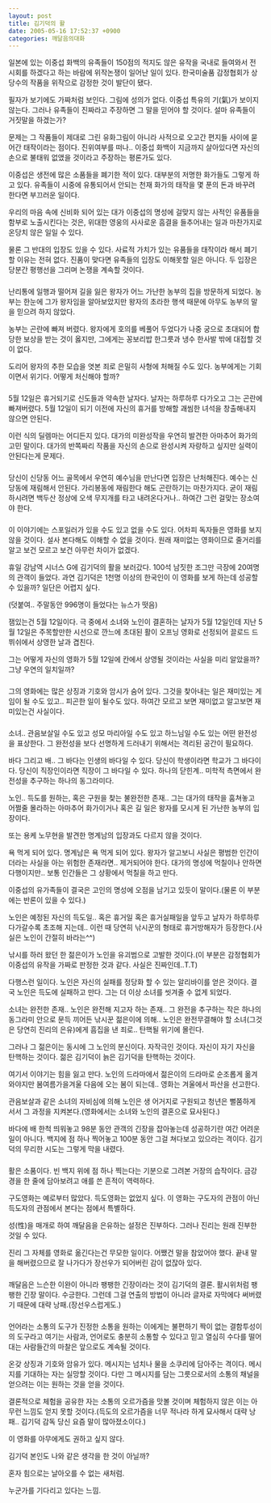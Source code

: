 ```yaml
---
layout: post
title: 김기덕의 활
date: 2005-05-16 17:52:37 +0900
categories: 깨달음의대화
---
```

일본에 있는 이중섭 화백의 유족들이 150점의 적지도 않은 유작을 국내로 들여와서 전시회를 하겠다고 하는 바람에 위작논쟁이 일어난 일이 있다. 한국미술품 감정협회가 상당수의 작품을 위작으로 감정한 것이 발단이 됐다.
  

  
필자가 보기에도 가짜처럼 보인다. 그림에 성의가 없다. 이중섭 특유의 기(氣)가 보이지 않는다. 그러나 유족들이 진짜라고 주장하면 그 말을 믿어야 할 것이다. 설마 유족들이 거짓말을 하겠는가?
  

  
문제는 그 작품들이 제대로 그린 유화그림이 아니라 사적으로 오고간 편지들 사이에 묻어간 태작이라는 점이다. 진위여부를 떠나.. 이중섭 화백이 지금까지 살아있다면 자신의 손으로 불태워 없앴을 것이라고 주장하는 평론가도 있다.
  

  
이중섭은 생전에 많은 소품들을 폐기한 적이 있다. 대부분의 저명한 화가들도 그렇게 하고 있다. 유족들이 시중에 유통되어서 안되는 천재 화가의 태작을 몇 푼의 돈과 바꾸려 한다면 부끄러운 일이다.
  

  
우리의 마음 속에 신비화 되어 있는 대가 이중섭의 명성에 걸맞지 않는 사적인 유품들을 함부로 노출시킨다는 것은, 위대한 영웅의 사사로운 흠결을 들추어내는 일과 마찬가지로 온당치 않은 일일 수 있다.
  

  
물론 그 반대의 입장도 있을 수 있다. 사료적 가치가 있는 유품들을 태작이라 해서 폐기할 이유는 전혀 없다. 진품이 맞다면 유족들의 입장도 이해못할 일은 아니다. 두 입장은 당분간 평행선을 그리며 논쟁을 계속할 것이다.
  

  
###
  

  
난리통에 일행과 떨어져 길을 잃은 왕자가 어느 가난한 농부의 집을 방문하게 되었다. 농부는 한눈에 그가 왕자임을 알아보았지만 왕자의 초라한 행색 때문에 아무도 농부의 말을 믿으려 하지 않았다.
  

  
농부는 곤란에 빠져 버렸다. 왕자에게 호의를 베풀어 두었다가 나중 궁으로 초대되어 합당한 보상을 받는 것이 옳지만, 그에게는 꽁보리밥 한그릇과 냉수 한사발 밖에 대접할 것이 없다.
  

  
도리어 왕자의 추한 모습을 엿본 죄로 은밀히 사형에 처해질 수도 있다. 농부에게는 기회이면서 위기다. 어떻게 처신해야 할까?
  

  
###
  

  
5월 12일은 휴거되기로 신도들과 약속한 날자다. 날자는 하루하루 다가오고 그는 곤란에 빠져버렸다. 5월 12일이 되기 이전에 자신의 휴거를 방해할 괘씸한 녀석을 창출해내지 않으면 안된다.
  

  
이런 식의 딜렘마는 어디든지 있다. 대가의 미완성작을 우연히 발견한 아마추어 화가의 고민 말이다. 대가의 반쪽짜리 작품을 자신의 손으로 완성시켜 자랑하고 싶지만 실력이 안된다는게 문제다.
  

  
###
  

  
당신이 신당동 어느 골목에서 우연히 예수님을 만난다면 입장은 난처해진다. 예수는 신당동에 재림해서 안된다. 가리봉동에 재림한다 해도 곤란하기는 마찬가지다. 굳이 재림하시려면 백두산 정상에 오색 무지개를 타고 내려온다거나.. 하여간 그런 걸맞는 장소여야 한다.
  

  
###
  

  
이 이야기에는 스포일러가 있을 수도 있고 없을 수도 있다. 어차피 독자들은 영화를 보지 않을 것이다. 설사 본다해도 이해할 수 없을 것이다. 원래 재미없는 영화이므로 줄거리를 알고 보건 모르고 보건 아무런 차이가 없겠다.
  

  
휴일 강남역 시너스 G에 김기덕의 활을 보러갔다. 100석 남짓한 조그만 극장에 20여명의 관객이 들었다. 과연 김기덕은 1천명 이상의 한국인이 이 영화를 보게 하는데 성공할 수 있을까? 일단은 어렵지 싶다.
  

  
(덧붙여.. 주말동안 996명이 들었다는 뉴스가 떳음)
  

  
잼있는건 5월 12일이다. 극 중에서 소녀와 노인이 결혼하는 날자가 5월 12일인데 지난 5월 12일은 주목할만한 시선으로 깐느에 초대된 활이 오프닝 영화로 선정되어 끌로드 드뷔쉬에서 상영한 날과 겹친다.
  

  
그는 어떻게 자신의 영화가 5월 12일에 칸에서 상영될 것이라는 사실을 미리 알았을까? 그냥 우연의 일치일까?
  

  
###
  

  
그의 영화에는 많은 상징과 기호와 암시가 숨어 있다. 그것을 찾아내는 일은 재미있는 게임이 될 수도 있고.. 피곤한 일이 될수도 있다. 하여간 모르고 보면 재미없고 알고보면 재미있는건 사실이다.
  

  
###
  

  
소녀.. 관음보살일 수도 있고 성모 마리아일 수도 있고 하느님일 수도 있는 어떤 완전성을 표상한다. 그 완전성을 보다 선명하게 드러내기 위해서는 격리된 공간이 필요하다.
  

  
바다 그리고 배.. 그 바다는 인생의 바다일 수 있다. 당신이 학생이라면 학교가 그 바다이다. 당신이 직장인이라면 직장이 그 바다일 수 있다. 하나의 닫힌계.. 미학적 측면에서 완전성을 추구하는 하나의 동그라미다.
  

  
노인.. 득도를 원하는, 혹은 구원을 찾는 불완전한 존재.. 그는 대가의 태작을 훔쳐놓고 어쩔줄 몰라하는 아마추어 화가이거나 혹은 길 일은 왕자를 모시게 된 가난한 농부의 입장이다.
  

  
또는 용케 노무현을 발견한 명계남의 입장과도 다르지 않을 것이다.
  

  
욕 먹게 되어 있다. 명계남은 욕 먹게 되어 있다. 왕자가 알고보니 사실은 평범한 인간이더라는 사실을 아는 위험한 존재라면.. 제거되어야 한다. 대가의 명성에 먹칠이나 안하면 다행이지만.. 보통 인간들은 그 상황에서 먹칠을 하고 만다.
  

  
이중섭의 유가족들이 결국은 고인의 명성에 오점을 남기고 있듯이 말이다.(물론 이 부분에는 반론이 있을 수 있다.)
  

  
노인은 예정된 자신의 득도일.. 혹은 휴거일 혹은 휴거실패일을 앞두고 날자가 하루하루 다가갈수록 초조해 지는데.. 이런 때 당연히 낚시꾼의 형태로 휴거방해자가 등장한다.(사실은 노인이 간절히 바라는^^)
  

  
낚시를 하러 왔던 한 젊은이가 노인을 유괴범으로 고발한 것이다.(이 부분은 감정협회가 이중섭의 유작을 가짜로 판정한 것과 같다. 사실은 진짜인데..T.T)
  

  
다행스런 일이다. 노인은 자신의 실패를 정당화 할 수 있는 알리바이를 얻은 것이다. 결국 노인은 득도에 실패하고 만다. 그는 더 이상 소녀를 씻겨줄 수 없게 되었다.
  

  
소녀는 완전한 존재.. 노인은 완전해 지고자 하는 존재.. 그 완전을 추구하는 작은 하나의 동그라미 안으로 문득 끼어든 낚시꾼 젊은이에 의해.. 노인은 완전무결해야 할 소녀(그것은 당연히 진리의 은유)에게 흠집을 낸 죄로.. 탄핵될 위기에 몰린다.
  

  
그러나 그 젊은이는 동시에 그 노인의 분신이다. 자작극인 것이다. 자신이 자기 자신을 탄핵하는 것이다. 젊은 김기덕이 늙은 김기덕을 탄핵하는 것이다.
  

  
여기서 이야기는 힘을 잃고 만다. 노인의 드라마에서 젊은이의 드라마로 순조롭게 옮겨와야지만 봄여름가을겨울 다음에 오는 봄이 되는데.. 영화는 겨울에서 파산을 선고한다.
  

  
관음보살과 같은 소녀의 자비심에 의해 노인은 생 어거지로 구원되고 청년은 뻘쭘하게 서서 그 과정을 지켜본다.(영화에서는 소녀와 노인의 결혼으로 묘사된다.)
  

  
바다에 배 한척 띄워놓고 98분 동안 관객의 긴장을 잡아놓는데 성공하기란 여간 어려운 일이 아니다. 백지에 점 하나 찍어놓고 100분 동안 그걸 쳐다보고 있으라는 격이다. 김기덕의 무리한 시도는 그렇게 막을 내렸다.
  

  
###
  

  
활은 소품이다. 빈 백지 위에 점 하나 찍는다는 기분으로 그려본 거장의 습작이다. 금강경을 한 줄에 담아보려고 애를 쓴 흔적이 역력하다.
  

  
구도영화는 예로부터 많았다. 득도영화는 없었지 싶다. 이 영화는 구도자의 관점이 아닌 득도자의 관점에서 본다는 점에서 특별하다.
  

  
성(性)을 매개로 하여 깨달음을 은유하는 설정은 진부하다. 그러나 진리는 원래 진부한 것일 수 있다.
  

  
진리 그 자체를 영화로 옮긴다는건 무모한 일이다. 어쨌건 말을 참았어야 했다. 끝내 말을 해버렸으므로 잘 나가다가 장선우가 되어버린 감이 없잖아 있다.
  

  
###
  

  
깨달음은 느슨한 이완이 아니라 팽팽한 긴장이라는 것이 김기덕의 결론. 활시위처럼 팽팽한 긴장 말이다. 수긍한다. 그런데 그걸 연출의 방법이 아니라 글자로 자막에다 써버렸기 때문에 대략 낭패.(장선우스럽게도.)
  

  
###
  

  
언어라는 소통의 도구가 진정한 소통을 원하는 이에게는 불편하기 짝이 없는 결함투성이의 도구라고 여기는 사람과, 언어로도 충분히 소통할 수 있다고 믿고 열심히 수다를 떨어대는 사람들간의 마찰은 앞으로도 계속될 것이다.
  

  
온갖 상징과 기호와 암유가 있다. 메시지는 넘치나 물을 소쿠리에 담아주는 격이다. 메시지를 기대하는 자는 실망할 것이다. 다만 그 메시지를 담는 그릇으로서의 소통의 채널을 얻으려는 이는 원하는 것을 얻을 것이다.
  

  
결론적으로 체험을 공유한 자는 소통의 오르가즘을 맛볼 것이며 체험하지 않은 이는 아무런 느낌도 얻지 못할 것이다.(득도의 오르가즘을 너무 적나라 하게 묘사해서 대략 낭패.. 김기덕 감독 당신 요즘 말이 많아졌소이다.)
  

  
이 영화를 아무에게도 권하고 싶지 않다.
  
김기덕 본인도 나와 같은 생각을 한 것이 아닐까?
  

  
혼자 힘으로는 날아오를 수 없는 새처럼.
  
누군가를 기다리고 있다는 느낌.